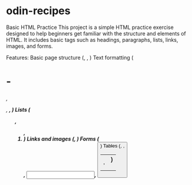 # odin-recipes
Basic HTML Practice
This project is a simple HTML practice exercise designed to help beginners get familiar with the structure and elements of HTML. It includes basic tags such as headings, paragraphs, lists, links, images, and forms.

Features:
Basic page structure (<html>, <head>, <body>)
Text formatting (<h1> - <h6>, <p>, <strong>, <em>)
Lists (<ul>, <ol>, <li>)
Links and images (<a>, <img>)
Forms (<form>, <input>, <button>)
Tables (<table>, <tr>, <td>, <th>)
